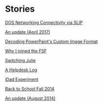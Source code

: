<title>Stories - That GNU+Linux Guy</title>

Stories
========

[DOS Networking Connectivity via SLIP](dos-slip.html)

[An update (April 2017)](update1704.html)

[Decoding PowerPaint's Custom Image Format](decoding-ymg.html)

[Why I joined the FSF](fsf.html)

[Switching Julie](julie.html)

[A Helpdesk Log](a-helpdesk-log.html)

[iDad Experiment](idad2014.html)

[Back to School Fall 2014](2014-fall-bts.html)

[An update (August 2014)](update1408.html)
